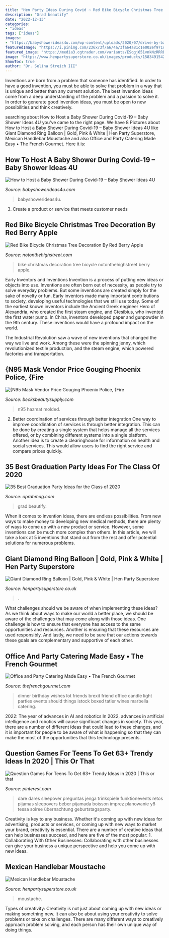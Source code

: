 ```yaml
---
title: "Hen Party Ideas During Covid ~ Red Bike Bicycle Christmas Tree Decoration By Red Berry Apple"
description: "Grad beautify"
date: "2022-12-13"
categories:
- "ideas"
tags: ["ideas"]
images:
- "https://babyshowerideas4u.com/wp-content/uploads/2020/07/drive-by-baby-shower-drive-through-baby-shower-900x836.jpg"
featuredImage: "https://i.pinimg.com/236x/3f/a6/4a/3fa64a81c1e002ef971d70b3578c2ede.jpg?nii=t"
featured_image: "https://media3.cgtrader.com/variants/ESqgj651vnkNzRRRB7wPi3Ak/9cae6891d5963582c5a024dd4cd2d77f44d540a2ca4f778b8c6afa6918049521/WAX_0005.jpg"
image: "https://www.henpartysuperstore.co.uk/images/products/1583491542-76622300.jpg"
ShowToc: true
author: "Dr. Selina Streich III"
---
```



Inventions are born from a problem that someone has identified. In order to have a good invention, you must be able to solve that problem in a way that is unique and better than any current solution. The best invention ideas come from a deep understanding of the problem and a passion to solve it. In order to generate good invention ideas, you must be open to new possibilities and think creatively.

	

		
searching about How to Host a Baby Shower During Covid-19 – Baby Shower Ideas 4U you've came to the right page. We have 8 Pictures about How to Host a Baby Shower During Covid-19 – Baby Shower Ideas 4U like Giant Diamond Ring Balloon | Gold, Pink &amp; White | Hen Party Superstore, Mexican Handlebar Moustache and also Office and Party Catering Made Easy • The French Gourmet. Here it is:
		
    
## How To Host A Baby Shower During Covid-19 – Baby Shower Ideas 4U

<img loading=lazy src="https://babyshowerideas4u.com/wp-content/uploads/2020/07/drive-by-baby-shower-drive-through-baby-shower-900x836.jpg" onerror="this.onerror=null;this.src='https://tse2.mm.bing.net/th?id=OIP.r47E64YjhM3gZ9Dz2lEs2wHaG4&amp;pid=15.1';" alt="How to Host a Baby Shower During Covid-19 – Baby Shower Ideas 4U">

_Source: babyshowerideas4u.com_

>babyshowerideas4u. 

	

3. Create a product or service that meets customer needs

    
## Red Bike Bicycle Christmas Tree Decoration By Red Berry Apple

<img loading=lazy src="https://cdn.notonthehighstreet.com/fs/a3/c8/28c8-4806-41a4-8182-8a0c3457d803/original_red-bike-bicycle-christmas-tree-decoration.jpg" onerror="this.onerror=null;this.src='https://tse2.mm.bing.net/th?id=OIP.KW4DnQggVZzXqgMFJ3qvrgHaHa&amp;pid=15.1';" alt="Red Bike Bicycle Christmas Tree Decoration By Red Berry Apple">

_Source: notonthehighstreet.com_

>bike christmas decoration tree bicycle notonthehighstreet berry apple. 

	

Early Inventors and Inventions
Invention is a process of putting new ideas or objects into use. Inventions are often born out of necessity, as people try to solve everyday problems. But some inventions are created simply for the sake of novelty or fun. Early inventors made many important contributions to society, developing useful technologies that we still use today.
Some of the earliest known inventors include the Ancient Greek engineer Hero of Alexandria, who created the first steam engine, and Ctesibius, who invented the first water pump. In China, inventors developed paper and gunpowder in the 9th century. These inventions would have a profound impact on the world.

The Industrial Revolution saw a wave of new inventions that changed the way we live and work. Among these were the spinning jenny, which revolutionized textile production, and the steam engine, which powered factories and transportation.

    
## {N95 Mask Vendor Price Gouging Phoenix Police, {Fire

<img loading=lazy src="https://media3.cgtrader.com/variants/ESqgj651vnkNzRRRB7wPi3Ak/9cae6891d5963582c5a024dd4cd2d77f44d540a2ca4f778b8c6afa6918049521/WAX_0005.jpg" onerror="this.onerror=null;this.src='https://tse4.mm.bing.net/th?id=OIP.IoVLDw_fYZF_ZE4w5sM4jwHaEK&amp;pid=15.1';" alt="{N95 Mask Vendor Price Gouging Phoenix Police, {Fire">

_Source: becksbeautysupply.com_

>n95 hazmat molded. 

	

2) Better coordination of services through better integration
One way to improve coordination of services is through better integration. This can be done by creating a single system that helps manage all the services offered, or by combining different systems into a single platform. Another idea is to create a clearinghouse for information on health and social services. This would allow users to find the right service and compare prices quickly.

    
## 35 Best Graduation Party Ideas For The Class Of 2020

<img loading=lazy src="https://hips.hearstapps.com/hmg-prod.s3.amazonaws.com/images/grad-1587990172.jpg?crop=0.9950248756218905xw:1xh;center,top&amp;resize=480:*" onerror="this.onerror=null;this.src='https://tse4.mm.bing.net/th?id=OIP.8wFSocwNYPc2GHDmO1J4RwHaLH&amp;pid=15.1';" alt="35 Best Graduation Party Ideas for the Class of 2020">

_Source: oprahmag.com_

>grad beautify. 

	

When it comes to invention ideas, there are endless possibilities. From new ways to make money to developing new medical methods, there are plenty of ways to come up with a new product or service. However, some inventions can be much more complex than others. In this article, we will take a look at 5 inventions that stand out from the rest and offer potential solutions for numerous problems.

    
## Giant Diamond Ring Balloon | Gold, Pink &amp; White | Hen Party Superstore

<img loading=lazy src="https://www.henpartysuperstore.co.uk/images/products/1583491542-76622300.jpg" onerror="this.onerror=null;this.src='https://tse1.mm.bing.net/th?id=OIP.Guk3emfcDs_3vi1_x-82-QHaJ3&amp;pid=15.1';" alt="Giant Diamond Ring Balloon | Gold, Pink &amp; White | Hen Party Superstore">

_Source: henpartysuperstore.co.uk_

>. 

	

What challenges should we be aware of when implementing these ideas?
As we think about ways to make our world a better place, we should be aware of the challenges that may come along with those ideas. One challenge is how to ensure that everyone has access to the same opportunities and resources. Another is ensuring that these resources are used responsibly. And lastly, we need to be sure that our actions towards these goals are complementary and supportive of each other.

    
## Office And Party Catering Made Easy • The French Gourmet

<img loading=lazy src="https://thefrenchgourmet.com/wp-content/uploads/2018/04/catered-dinner-party.jpg" onerror="this.onerror=null;this.src='https://tse2.mm.bing.net/th?id=OIP.EjnFWSaBUL0PaKF7X9OzEQHaE7&amp;pid=15.1';" alt="Office and Party Catering Made Easy • The French Gourmet">

_Source: thefrenchgourmet.com_

>dinner birthday wishes lot friends brexit friend office candle light parties events should things istock boxed tatler wines marbella catering. 

	

2022: The year of advances in AI and robotics
In 2022, advances in artificial intelligence and robotics will cause significant changes in society. This year, there are a number of different ideas that could lead to these changes, and it is important for people to be aware of what is happening so that they can make the most of the opportunities that this technology presents.

    
## Question Games For Teens To Get 63+ Trendy Ideas In 2020 | This Or That

<img loading=lazy src="https://i.pinimg.com/236x/3f/a6/4a/3fa64a81c1e002ef971d70b3578c2ede.jpg?nii=t" onerror="this.onerror=null;this.src='https://tse4.mm.bing.net/th?id=OIP.rgSvTcLRkwSRSjswGvgWZQAAAA&amp;pid=15.1';" alt="Question Games For Teens To Get 63+ Trendy Ideas in 2020 | This or that">

_Source: pinterest.com_

>dare dares sleepover preguntas jenga trinkspiele funktionevents retos pijamas sleepovers beber pijamada boisson imprez planowanie y8 tessa soiree übernachtung geburtstagsparty. 

	

Creativity is key to any business. Whether it's coming up with new ideas for advertising, products or services, or coming up with new ways to market your brand, creativity is essential. There are a number of creative ideas that can help businesses succeed, and here are five of the most popular: 1. Collaborating With Other Businesses: Collaborating with other businesses can give your business a unique perspective and help you come up with new ideas.

    
## Mexican Handlebar Moustache

<img loading=lazy src="https://www.henpartysuperstore.co.uk/images/products/medium/1466773104-55374400.jpg" onerror="this.onerror=null;this.src='https://tse2.mm.bing.net/th?id=OIP.Ek-dWavlinkKyU16ZLD4VAHaJ3&amp;pid=15.1';" alt="Mexican Handlebar Moustache">

_Source: henpartysuperstore.co.uk_

>moustache. 

	

Types of creativity:
Creativity is not just about coming up with new ideas or making something new. It can also be about using your creativity to solve problems or take on challenges. There are many different ways to creatively approach problem solving, and each person has their own unique way of doing things.

